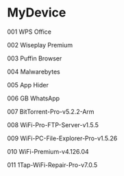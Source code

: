 # MyDevice

<p>001 WPS Office</p>
<p>002 Wiseplay Premium</p>
<p>003 Puffin Browser</p>
<p>004 Malwarebytes</p> 
<p>005 App Hider</p>
<p>006 GB WhatsApp</p>
<p>007 BitTorrent-Pro-v5.2.2-Arm</p>
<p><p>008 WiFi-Pro-FTP-Server-v1.5.5</p>
<p>009 WiFi-PC-File-Explorer-Pro-v1.5.26</p>
<p>010 WiFi-Premium-v4.126.04</p>
<p>011 1Tap-WiFi-Repair-Pro-v7.0.5</p>
